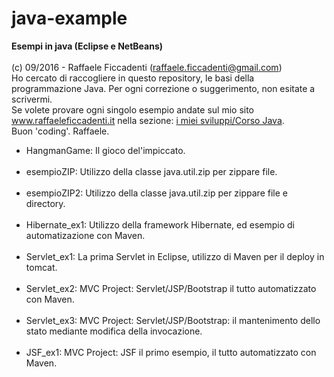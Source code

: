 # java-example
<strong>Esempi in java (Eclipse e NetBeans)</strong>
<br>
<br>
(c) 09/2016 - Raffaele Ficcadenti (raffaele.ficcadenti@gmail.com) <br>
Ho cercato di raccogliere in questo repository, le basi della programmazione Java.
Per ogni correzione o suggerimento, non esitate a scrivermi.<br>
Se volete provare ogni singolo esempio andate sul mio sito <a href="http://www.raffaeleficcadenti.it/">www.raffaeleficcadenti.it</a> nella sezione: <a href="https://www.raffaeleficcadenti.it">i miei sviluppi/Corso Java</a>.<br>
Buon 'coding'.
Raffaele.
<ul>
  <li>HangmanGame: Il gioco del'impiccato.</li>
  <br>
  <li>esempioZIP: Utilizzo della classe java.util.zip per zippare file.</li>
  <br>
  <li>esempioZIP2: Utilizzo della classe java.util.zip per zippare file e directory.</li>
  <br>
  <li>Hibernate_ex1: Utilizzo della framework Hibernate, ed esempio di automatizazione con Maven.</li>
  <br>
  <li>Servlet_ex1: La prima Servlet in Eclipse, utilizzo di Maven per il deploy in tomcat.</li>
  <br>
  <li>Servlet_ex2: MVC Project: Servlet/JSP/Bootstrap il tutto automatizzato con Maven.</li>
  <br>
  <li>Servlet_ex3: MVC Project: Servlet/JSP/Bootstrap: il mantenimento dello stato mediante modifica della invocazione.</li>
  <br>
  <li>JSF_ex1: MVC Project: JSF il primo esempio, il tutto automatizzato con Maven.</li>
</ul>

